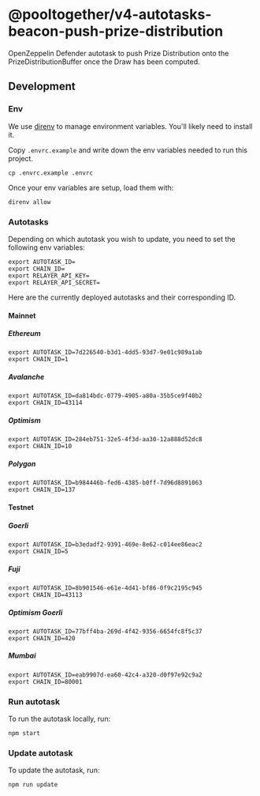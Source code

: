 # @pooltogether/v4-autotasks-beacon-push-prize-distribution

OpenZeppelin Defender autotask to push Prize Distribution onto the PrizeDistributionBuffer once the Draw has been computed.

## Development

### Env

We use [direnv](https://direnv.net) to manage environment variables. You'll likely need to install it.

Copy `.envrc.example` and write down the env variables needed to run this project.
```
cp .envrc.example .envrc
```

Once your env variables are setup, load them with:
```
direnv allow
```

### Autotasks

Depending on which autotask you wish to update, you need to set the following env variables:

```
export AUTOTASK_ID=
export CHAIN_ID=
export RELAYER_API_KEY=
export RELAYER_API_SECRET=
```

Here are the currently deployed autotasks and their corresponding ID.

#### Mainnet

##### Ethereum

```
export AUTOTASK_ID=7d226540-b3d1-4dd5-93d7-9e01c989a1ab
export CHAIN_ID=1
```

##### Avalanche

```
export AUTOTASK_ID=da814bdc-0779-4905-a80a-35b5ce9f40b2
export CHAIN_ID=43114
```

##### Optimism

```
export AUTOTASK_ID=284eb751-32e5-4f3d-aa30-12a888d52dc8
export CHAIN_ID=10
```

##### Polygon

```
export AUTOTASK_ID=b984446b-fed6-4385-b0ff-7d96d8891063
export CHAIN_ID=137
```

#### Testnet
##### Goerli

```
export AUTOTASK_ID=b3edadf2-9391-469e-8e62-c014ee86eac2
export CHAIN_ID=5
```

##### Fuji

```
export AUTOTASK_ID=8b901546-e61e-4d41-bf86-0f9c2195c945
export CHAIN_ID=43113
```

##### Optimism Goerli

```
export AUTOTASK_ID=77bff4ba-269d-4f42-9356-6654fc8f5c37
export CHAIN_ID=420
```

##### Mumbai

```
export AUTOTASK_ID=eab9907d-ea60-42c4-a320-d0f97e92c9a2
export CHAIN_ID=80001
```

### Run autotask

To run the autotask locally, run:

```
npm start
```

### Update autotask

To update the autotask, run:

```
npm run update
```
